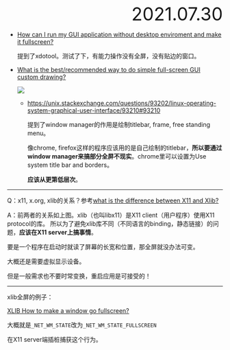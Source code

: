 <div style="text-align:right; font-size:3em;">2021.07.30</div>

* [How can I run my GUI application without desktop enviroment and make it fullscreen?](https://askubuntu.com/questions/889725/how-can-i-run-my-gui-application-without-desktop-enviroment-and-make-it-fullscre)

  提到了xdotool。测试了下，有能力操作没有全屏，没有贴边的窗口。

* [What is the best/recommended way to do simple full-screen GUI custom drawing?](https://raspberrypi.stackexchange.com/questions/74372/what-is-the-best-recommended-way-to-do-simple-full-screen-gui-custom-drawing)

  ![](https://upload.wikimedia.org/wikipedia/commons/thumb/9/95/Schema_of_the_layers_of_the_graphical_user_interface.svg/560px-Schema_of_the_layers_of_the_graphical_user_interface.svg.png)

  * https://unix.stackexchange.com/questions/93202/linux-operating-system-graphical-user-interface/93210#93210

    提到了window manager的作用是绘制titlebar, frame, free standing menu。

    像chrome, firefox这样的程序应该用的是自己绘制的titlebar，**所以要通过window manager来搞部分全屏不现实**。chrome里可以设置为Use system title bar and borders。

    **应该从更第低层次**。

---

Q：x11, x.org, xlib的关系？参考[what is the difference between X11 and Xlib?](https://unix.stackexchange.com/questions/118813/what-is-the-difference-between-x11-and-xlib)

A：前两者的关系如上图。xlib（也叫libx11）是X11 client（用户程序）使用X11 protocol的库。
所以为了避免xlib库不同（不同语言的binding，静态链接）的问题，**应该在X11 server上搞事情**。

要是一个程序在启动时就读了屏幕的长宽和位置，那全屏就没办法可变。

大概还是需要虚拟显示设备。

但是一般需求也不要时常变换，重启应用是可接受的！

---

xlib全屏的例子：

[XLIB How to make a window go fullscreen?](https://stackoverflow.com/questions/55111001/xlib-how-to-make-a-window-go-fullscreen)

大概就是`_NET_WM_STATE`改为`_NET_WM_STATE_FULLSCREEN`

在X11 server端插桩捕获这个行为。

